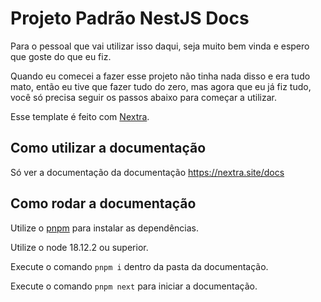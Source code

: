 #  Projeto Padrão NestJS Docs

Para o pessoal que vai utilizar isso daqui, seja muito bem vinda e espero que goste do que eu fiz.

Quando eu comecei a fazer esse projeto não tinha nada disso e era tudo mato, então eu tive que fazer tudo do zero, mas
agora que eu já fiz tudo, você só precisa seguir os passos abaixo para começar a utilizar.

Esse template é feito com [Nextra](https://nextra.site).

## Como utilizar a documentação

Só ver a documentação da documentação https://nextra.site/docs

## Como rodar a documentação

Utilize o [pnpm](https://pnpm.js.org) para instalar as dependências.

Utilize o node 18.12.2 ou superior.

Execute o comando `pnpm i` dentro da pasta da documentação.

Execute o comando `pnpm next` para iniciar a documentação.
